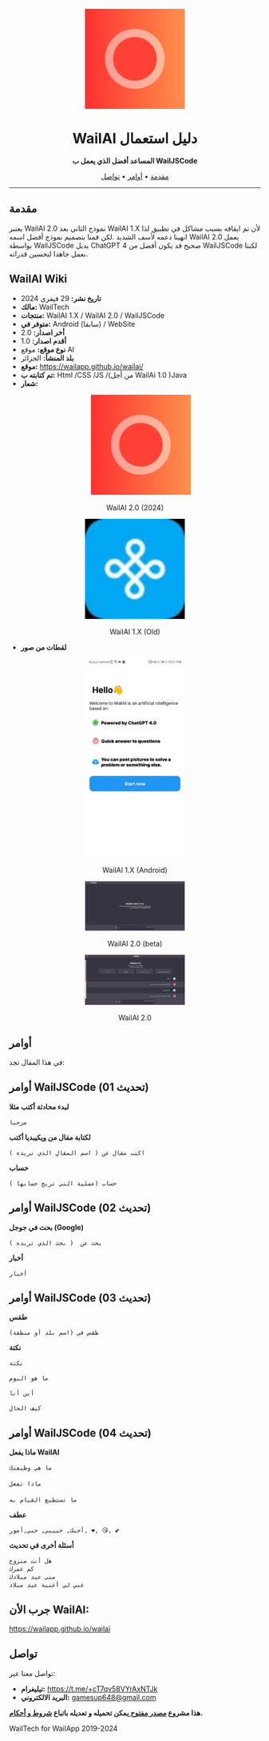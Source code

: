 
<!-- Project Logo -->
<p align="center">
  <img src="icon.png" alt="WailAI Logo" width="200" />
</p>

<!-- Project Title -->
<h1 align="center">WailAI دليل استعمال</h1>

<!-- Project Description -->
<p align="center">
  <strong>المساعد أفضل الذي يعمل ب WailJSCode</strong>
</p>

<!-- Table of Contents -->
<p align="center">
  <a href="#مقدمة">مقدمة</a> •
  <a href="#أوامر">أوامر</a> •
  <a href="#تواصل">تواصل</a>
</p>

---

## مقدمة

يعتبر WailAI 2.0 نموذج الثاني بعد WailAI 1.X لأن تم ايقافه بسبب مشاكل في تطبيق لذا انهينا دعمه لأسف الشديد .لكن قمنا بتصميم نموذج أفضل اسمه WailAI 2.0 يعمل بواسطة WailJSCode بديل ChatGPT 4 صحيح قد يكون أفضل من WailJSCode لكننا نعمل جاهدا لتحسين قدراته.

## WailAI Wiki

- **تاريخ نشر:** 29 فيفري 2024
- **مالك:** WailTech
- **منتجات:** WailAI 1.X / WailAI 2.0 / WailJSCode
- **متوفر في:** Android (سابقا) / WebSite
- **أخر اصدار:** 2.0
- **أقدم اصدار:** 1.0
- **نوع موقع:** موقع AI
- **بلد المنشأ:** الجزائر
- **موقع:** https://wailapp.github.io/wailai/
- **تم كتابته ب:** Html /CSS /JS /(من أجل WailAi 1.0 )Java
- **شعار:**
  <p align="center">
  <img src="icon.png" alt="WailAI Logo" width="200" />
</p>
  <p align="center">
  WailAI 2.0 (2024)
</p>

  <p align="center">
  <img src="WailAIold.jpg" alt="WailAI Logo Old" width="200" />
</p>
  <p align="center">
  WailAI 1.X (Old)
  </p>

  - **لقطات من صور**
 <p align="center">
    <p align="center">
  <img src="wailai1.0android.jpg" align="center" alt="WailAI1.0" width="200" />
</p>
  <p align="center">
  WailAI 1.X (Android)
  </p>
      <p align="center">
  <img src="wailai2.0betaweb.jpg" alt="WailAI1.0" width="200" />
</p>
  <p align="center">
  WailAI 2.0 (beta)
  </p>
        <p align="center">
  <img src="wailai2.0.jpg.png" alt="WailAI1.0" width="200" />
</p>
  <p align="center">
  WailAI 2.0
  </p>
  </p>
  
## أوامر
في هذا المقال تجد:

## أوامر WailJSCode (تحديث 01)

**لبدء محادثة أكتب مثلا**
```bush
مرحبا
```
**لكتابة مقال من ويكيبديا أكتب**
```bush
اكتب مقال عن ( اسم المقال الذي تريده )
```
**حساب**
```bush
حساب (عملية التي تريج حسابها )
```
## أوامر WailJSCode (تحديث 02)

**بحث في جوجل (Google)**
```bush
بحث عن  ( بحث الذي تريده )
```
**أخبار**
```bush
أخبار
```
## أوامر WailJSCode (تحديث 03)

**طقس**
```bush
طقس في (اسم بلد أو منطقة)
```
**نكتة**
```bush
نكتة
```
```bush
ما هو اليوم
```
```bush
أين أنا
```
```bush
كيف الحال
```

## أوامر WailJSCode (تحديث 04)

**ماذا يفعل WailAI**
```bush
ما هي وظيفتك

ماذا تفعل

ما تستطيع القيام به
```

**عطف**
```bush
أحبك, حبيبي, حبي,أمور, ❤️, 😘, 💕
```

**أسئلة أخرى في تحديث**

```bush
هل أنت متزوج
كم عمرك
متى عيد ميلادك
غني لي أغنية عيد ميلاد
```

## جرب الأن WailAI:

https://wailapp.github.io/wailai
## تواصل
تواصل معنا عبر:
- **تيليغرام:** https://t.me/+cT7qv58VYrAxNTJk
- **البريد الالكتروني:** gamesup648@gmail.com

**هذا مشروع <a href="https://github.com/WailApp/wailai/tree/main">مصدر مفتوح </a> يمكن تحميله و تعديله باتباع <a href="LICENSE">شروط و أحكام</a>.**

WailTech for WailApp 2019-2024
